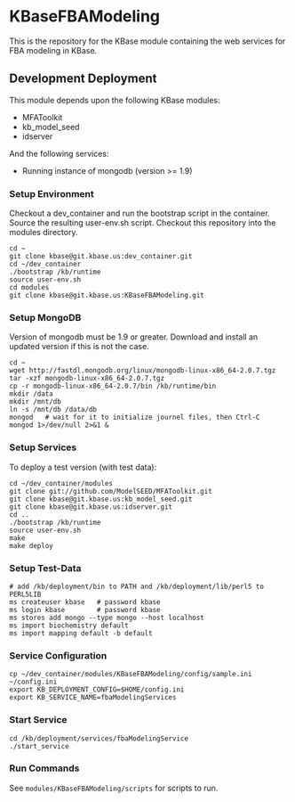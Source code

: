 KBaseFBAModeling
================

This is the repository for the KBase module containing the web services for FBA modeling in KBase.


Development Deployment
----------------------

This module depends upon the following KBase modules:

* MFAToolkit
* kb_model_seed
* idserver

And the following services:

* Running instance of mongodb (version >= 1.9)

### Setup Environment ###

Checkout a dev_container and run the bootstrap script in the container.
Source the resulting user-env.sh script. Checkout this repository into
the modules directory. 

    cd ~
    git clone kbase@git.kbase.us:dev_container.git
    cd ~/dev_container
    ./bootstrap /kb/runtime
    source user-env.sh
    cd modules
    git clone kbase@git.kbase.us:KBaseFBAModeling.git 

### Setup MongoDB ###

Version of mongodb must be 1.9 or greater. Download and
install an updated version if this is not the case.

    cd ~
    wget http://fastdl.mongodb.org/linux/mongodb-linux-x86_64-2.0.7.tgz
    tar -xzf mongodb-linux-x86_64-2.0.7.tgz
    cp -r mongodb-linux-x86_64-2.0.7/bin /kb/runtime/bin
    mkdir /data
    mkdir /mnt/db
    ln -s /mnt/db /data/db
    mongod   # wait for it to initialize journel files, then Ctrl-C
    mongod 1>/dev/null 2>&1 &

### Setup Services ### 

To deploy a test version (with test data):

    cd ~/dev_container/modules
    git clone git://github.com/ModelSEED/MFAToolkit.git 
    git clone kbase@git.kbase.us:kb_model_seed.git
    git clone kbase@git.kbase.us:idserver.git
    cd ..
    ./bootstrap /kb/runtime
    source user-env.sh
    make
    make deploy

### Setup Test-Data ###

    # add /kb/deployment/bin to PATH and /kb/deployment/lib/perl5 to PERL5LIB
    ms createuser kbase   # password kbase
    ms login kbase        # password kbase
    ms stores add mongo --type mongo --host localhost
    ms import biochemistry default
    ms import mapping default -b default

### Service Configuration ###

    cp ~/dev_container/modules/KBaseFBAModeling/config/sample.ini ~/config.ini
    export KB_DEPLOYMENT_CONFIG=$HOME/config.ini
    export KB_SERVICE_NAME=fbaModelingServices

### Start Service ###

    cd /kb/deployment/services/fbaModelingService
    ./start_service

### Run Commands ###

See `modules/KBaseFBAModeling/scripts` for scripts to run.
